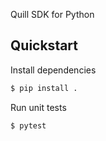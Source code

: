 Quill SDK for Python


## Quickstart

Install dependencies
```bash
$ pip install .
```

Run unit tests
```bash
$ pytest
```